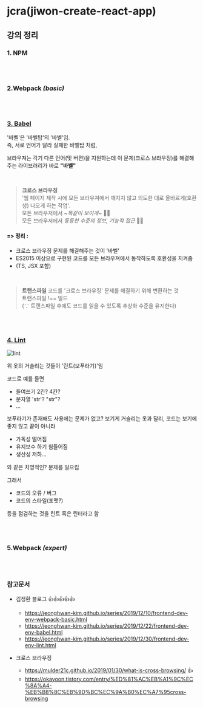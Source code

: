 # jcra(jiwon-create-react-app)


## 강의 정리


### 1. NPM

<br>
<br>

### 2.Webpack _(basic)_

<br>
<br>

### [3. Babel](https://jeonghwan-kim.github.io/series/2019/12/22/frontend-dev-env-babel.html)

'바벨'은 '바벨탑'의 '바벨'임.  
즉, 서로 언어가 달라 실패한 바벨탑 처럼,  

브라우져는 각기 다른 언어(및 버젼)을 지원하는데 이 문제(크로스 브라우징)를 해결해주는 라이브러리가 바로 **"바벨"**

<br>

> **크로스 브라우징**  
'웹 페이지 제작 시에 모든 브라우져에서 깨지지 않고 의도한 대로 올바르게(호환성) 나오게 하는 작업'.  
모든 브라우저에서 ~_똑같이 보이게_~ 🙅‍♂️    
모든 브라우저에서 _동등한 수준의 정보, 기능적 접근_ 🙆‍♂️


#### => 정리 : 
- 크로스 브라우징 문제를 해결해주는 것이 '바벨'
- ES2015 이상으로 구현된 코드를 모든 브라우져에서 동작하도록 호환성을 지켜줌
- (TS, JSX 포함)

<br>

> **트랜스파일**
코드를 '크로스 브라우징' 문제를 해결하기 위해 변환하는 것  
트랜스파일 !== 빌드  
(∵ 트랜스파일 후에도 코드를 읽을 수 있도록 추상화 수준을 유지한다)   
<br>
<br>

### [4. Lint](https://jeonghwan-kim.github.io/series/2019/12/30/frontend-dev-env-lint.html)

![lint](https://media.vlpt.us/images/jewoo/post/5190e533-e37c-417d-ac12-7a80859c30ac/lint.jpg)

위 옷의 거슬리는 것들이 '린트(보푸라기)'임

코드로 예를 들면

- 들여쓰기 2칸? 4칸?
- 문자열 'str'? "str"?
- ...

보푸라기가 존재해도 사용에는 문제가 없고? 보기게 거슬리는 옷과 달리,
코드는 보기에 좋지 않고 끝이 아니라 
- 가독성 떨어짐
- 유지보수 하기 힘들어짐
- 생산성 저하...

와 같은 치명적인? 문제를 일으킴

그래서 
- 코드의 오류 / 버그
- 코드의 스타일(포맷?)

등을 점검하는 것을 린트 혹은 린터라고 함




<br>
<br>

### 5.Webpack _(expert)_


<br>
<br>

### 참고문서
- 김정환 블로그 👍👍👍👍👍 
  - https://jeonghwan-kim.github.io/series/2019/12/10/frontend-dev-env-webpack-basic.html
  - https://jeonghwan-kim.github.io/series/2019/12/22/frontend-dev-env-babel.html
  - https://jeonghwan-kim.github.io/series/2019/12/30/frontend-dev-env-lint.html

- 크로스 브라우징
  - https://mulder21c.github.io/2019/01/30/what-is-cross-browsing/ 👍 
  - https://okayoon.tistory.com/entry/%ED%81%AC%EB%A1%9C%EC%8A%A4-%EB%B8%8C%EB%9D%BC%EC%9A%B0%EC%A7%95cross-browsing